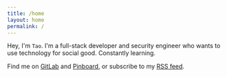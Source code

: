 ```yaml
---
title: /home
layout: home
permalink: /
---
```


Hey, I'm `Tao`. I'm a full-stack developer and security engineer who wants to use technology for social good. Constantly learning.

Find me on [GitLab](https://gitlab.com/tao_oat/) and [Pinboard](https://pinboard.in/u:tao), or subscribe to my [RSS feed](/feed.xml).